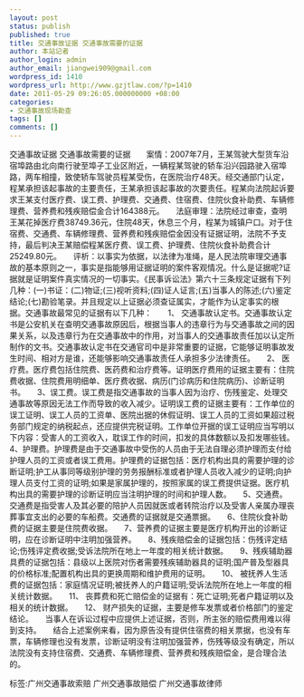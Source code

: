```yaml
---
layout: post
status: publish
published: true
title: 交通事故证据 交通事故需要的证据
author: 本站记者
author_login: admin
author_email: jiangwei909@gmail.com
wordpress_id: 1410
wordpress_url: http://www.gzjtlaw.com/?p=1410
date: 2011-05-29 09:26:05.000000000 +08:00
categories:
- 交通事故现场勘查
tags: []
comments: []
---
```

交通事故证据 交通事故需要的证据　　案情：2007年7月，王某驾驶大型货车沿宿埠路由北向南行驶至埠子工业区附近，一辆程某驾驶的轿车沿兴园路驶入宿埠路，两车相撞，致使轿车驾驶员程某受伤，在医院治疗48天。经交通部门认定，程某承担该起事故的主要责任，王某承担该起事故的次要责任。程某向法院起诉要求王某支付医疗费、误工费、护理费、交通费、住宿费、住院伙食补助费、车辆修理费、营养费和残疾赔偿金合计164388元。　　法庭审理：法院经过审查，查明王某花掉医疗费38749.36元，住院48天，休息三个月，程某为城镇户口。对于住宿费、交通费、车辆修理费、营养费和残疾赔偿金因没有证据证明，法院不予支持，最后判决王某赔偿程某医疗费、误工费、护理费、住院伙食补助费合计25249.80元。　　评析：以事实为依据，以法律为准绳，是人民法院审理交通事故的基本原则之一，事实是指能够用证据证明的案件客观情况。什么是证据呢?证据就是证明案件真实情况的一切事实。《民事诉讼法》第六十三条规定证据有下列几种：(一)书证：(二)物证;(三)视听资料;(四)证人证言;(五)当事人的陈述;(六)鉴定结论;(七)勘验笔录。并且规定以上证据必须查证属实，才能作为认定事实的根据。交通事故最常见的证据有以下几种：　　1、 交通事故认定书。交通事故认定书是公安机关在查明交通事故原因后，根据当事人的违章行为与交通事故之间的因果关系，以及违章行为在交通事故中的作用，对当事人的交通事故责任加以认定所制作的文书。交通事故认定书在交通官司中是非常重要的证据，它能够证明事故发生时间、相对方是谁，还能够影响交通事故责任人承担多少法律责任。　　2、 医疗费。医疗费包括住院费、医药费和治疗费等。证明医疗费用的证据主要有：住院费收据、住院费用明细单、医疗费收据、病历(门诊病历和住院病历)、诊断证明书。　　3、误工费。误工费是指交通事故的当事人因为治疗、伤残鉴定、处理交通事故等原因无法工作而导致的收入减少。证明误工费的证据主要有：工作单位的误工证明、误工人员的工资单、医院出据的休假证明、误工人员的工资如果超过税务部门规定的纳税起点，还应提供完税证明。工作单位开据的误工证明应当写明以下内容：受害人的工资收入，耽误工作的时间，扣发的具体数额以及扣发哪些钱。　　4、护理费。护理费是由于交通事故中受伤的人员由于无法自理必须护理而支付给护理人员的工资或者误工费用。护理费的证据包括：医疗机构出具的需要护理的诊断证明;护工从事同等级别护理的劳务报酬标准或者护理人员收入减少的证明;向护理人员支付工资的证明;如果是家属护理的，按照家属的误工费提供证据。医疗机构出具的需要护理的诊断证明应当注明护理的时间和护理人数。　　5、交通费。交通费是指受害人及其必要的陪护人员因就医或者转院治疗以及受害人亲属办理丧葬事宜支出的必要的车船费。交通费的证据就是交通票据。　　6、住院伙食补助费的证据主要是住院费收据。　　7、营养费的证据主要是医疗机构开出的诊断证明，应在诊断证明中注明加强营养。　　8、残疾赔偿金的证据包括：伤残评定结论;伤残评定费收据;受诉法院所在地上一年度的相关统计数据。　　9、残疾辅助器具费的证据包括：县级以上医院对伤者需要残疾辅助器具的证明;国产普及型器具的价格标准;配置机构出具的更换周期和维护费用的证明。　　10、 被抚养人生活费的证据包括：家庭情况证明;被抚养人的户籍证明;受诉法院所在地上一年度的相关统计数据。　　11、 丧葬费和死亡赔偿金的证据有：死亡证明;死者户籍证明以及相关的统计数据。　　12、 财产损失的证据，主要是修车发票或者价格部门的鉴定结论。　　当事人在诉讼过程中应提供上述证据，否则，所主张的赔偿费用难以得到支持。　　结合上述案例来看，因为原告没有提供住宿费的相关票据，也没有车票，车辆修理也没有发票，诊断证明没有注明加强营养，伤残等级没有确定，所以法院没有支持住宿费、交通费、车辆修理费、营养费和残疾赔偿金，是合理合法的。标签:广州交通事故索赔 广州交通事故赔偿 广州交通事故律师
